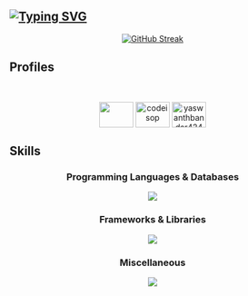 
<h2 algin="center">
  <!-- https://git.io/typing-svg -->
  <a href="https://github.com/yaswanthbandaru">
    <img align="center" src="https://readme-typing-svg.demolab.com?font=Fira+Code&pause=1000&center=true&vCenter=true&random=false&width=435&lines=Hi+This+is+Yaswanth+Bandaru" alt="Typing SVG" />
  </a>
</h2>


<!-- ![yaswanthbandaru github stats](https://github-readme-stats.vercel.app/api?username=yaswanthbandaru&show_icons=true&count_private=true&show_icons=true&theme=tokyonight) -->

<!-- ![Chan27-2's top used languages](https://github-readme-stats.vercel.app/api/top-langs/?username=yaswanthbandaru&layout=compact&theme=tokyonight) -->

<!-- 
<p align="center">
	<a href="https://git.io/streak-stats"><img src="https://github-readme-stats.vercel.app/api/top-langs/?username=yaswanthbandaru" alt="GitHub Streak" /></a>
</p>

<p align="center">
  <a href="https://git.io/streak-stats"><img src="https://streak-stats.demolab.com?user=yaswanthbandaru" alt="GitHub Streak" /></a>
</p>
-->

<p align="center">
  <a href="https://github.com/vn7n24fzkq/github-profile-summary-cards"><img src="https://github-profile-summary-cards.vercel.app/api/cards/profile-details?username=yaswanthbandaru&theme=github" alt="GitHub Streak" /></a>
</p>


<h2 align="left">Profiles</h2>
<br/>
<p align="center">
	<a href="https://www.linkedin.com/in/yaswanthbandaru/" target="blank"
		><img
			align="center"
			src="https://raw.githubusercontent.com/rahuldkjain/github-profile-readme-generator/master/src/images/icons/Social/linked-in-alt.svg"
			alt=""
			height="45"
			width="60"
	/></a>
	<a href="https://codeforces.com/profile/codeisop" target="blank"
		><img
			align="center"
			src="https://raw.githubusercontent.com/rahuldkjain/github-profile-readme-generator/master/src/images/icons/Social/codeforces.svg"
			alt="codeisop"
			height="45"
			width="60"
	/></a>
	<a href="https://leetcode.com/u/yaswanthbandaru424/" target="blank"
		><img
			align="center"
			src="https://raw.githubusercontent.com/rahuldkjain/github-profile-readme-generator/master/src/images/icons/Social/leet-code.svg"
			alt="yaswanthbandar424"
			height="45"
			width="60"
	/></a>
</p>

## Skills

<!-- github linke for skills => https://github.com/tandpfun/skill-icons -->
<h3 align="center">Programming Languages & Databases </h3>
<p align="center">
  <a href="https://skillicons.dev">
    <img src="https://skillicons.dev/icons?i=js,cpp,python,typescript,postgres,r,bash,mysql,mongodb" />
  </a>
</p>
<h3 align="center">Frameworks & Libraries </h3>
<p align="center">
  <a href="https://skillicons.dev">
    <img src="https://skillicons.dev/icons?i=react,nodejs,nextjs,django,express,graphql,tensorflow,spring,css,express,sklearn,tailwind,materialui,solidity" />
  </a>
</p>
<h3 align="center">Miscellaneous</h3>
<p align="center">
  <a href="https://skillicons.dev">
    <img src="https://skillicons.dev/icons?i=ubuntu,neovim,aws,docker,git,postman,matlab,linux,latex,octave,npm,vim" />
  </a>
</p>
